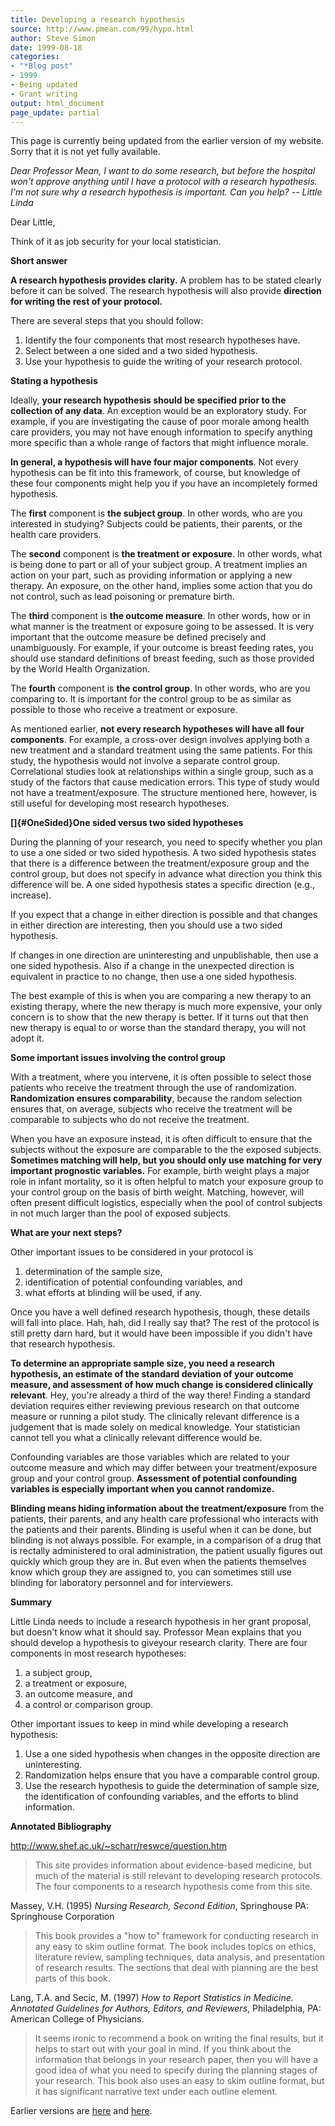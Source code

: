 ```yaml
---
title: Developing a research hypothesis
source: http://www.pmean.com/99/hypo.html
author: Steve Simon
date: 1999-08-18
categories:
- "*Blog post"
- 1999
- Being updated
- Grant writing
output: html_document
page_update: partial
---
```


This page is currently being updated from the earlier version of my website. Sorry that it is not yet fully available.

*Dear Professor Mean, I want to do some research, but before the
hospital won't approve anything until I have a protocol with a research
hypothesis. I'm not sure why a research hypothesis is important. Can
you help? \-- Little Linda*

Dear Little,

Think of it as job security for your local statistician.

**Short answer**

**A research hypothesis provides clarity.** A problem has to be stated
clearly before it can be solved. The research hypothesis will also
provide **direction for writing the rest of your protocol.**

There are several steps that you should follow:

1.  Identify the four components that most research hypotheses have.
2.  Select between a one sided and a two sided hypothesis.
3.  Use your hypothesis to guide the writing of your research protocol.

**Stating a hypothesis**

Ideally, **your research hypothesis should be specified prior to the
collection of any data**. An exception would be an exploratory study.
For example, if you are investigating the cause of poor morale among
health care providers, you may not have enough information to specify
anything more specific than a whole range of factors that might
influence morale.

**In general, a hypothesis will have four major components**. Not every
hypothesis can be fit into this framework, of course, but knowledge of
these four components might help you if you have an incompletely formed
hypothesis.

The **first** component is **the subject group**. In other words, who
are you interested in studying? Subjects could be patients, their
parents, or the health care providers.

The **second** component is **the treatment or exposure**. In other
words, what is being done to part or all of your subject group. A
treatment implies an action on your part, such as providing information
or applying a new therapy. An exposure, on the other hand, implies some
action that you do not control, such as lead poisoning or premature
birth.

The **third** component is **the outcome measure**. In other words, how
or in what manner is the treatment or exposure going to be assessed. It
is very important that the outcome measure be defined precisely and
unambiguously. For example, if your outcome is breast feeding rates, you
should use standard definitions of breast feeding, such as those
provided by the World Health Organization.

The **fourth** component is **the control group**. In other words, who
are you comparing to. It is important for the control group to be as
similar as possible to those who receive a treatment or exposure.

As mentioned earlier, **not every research hypotheses will have all four
components**. For example, a cross-over design involves applying both a
new treatment and a standard treatment using the same patients. For this
study, the hypothesis would not involve a separate control group.
Correlational studies look at relationships within a single group, such
as a study of the factors that cause medication errors. This type of
study would not have a treatment/exposure. The structure mentioned here,
however, is still useful for developing most research hypotheses.

**[]{#OneSided}One sided versus two sided hypotheses**

During the planning of your research, you need to specify whether you
plan to use a one sided or two sided hypothesis. A two sided hypothesis
states that there is a difference between the treatment/exposure group
and the control group, but does not specify in advance what direction
you think this difference will be. A one sided hypothesis states a
specific direction (e.g., increase).

If you expect that a change in either direction is possible and that
changes in either direction are interesting, then you should use a two
sided hypothesis.

If changes in one direction are uninteresting and unpublishable, then
use a one sided hypothesis. Also if a change in the unexpected direction
is equivalent in practice to no change, then use a one sided hypothesis.

The best example of this is when you are comparing a new therapy to an
existing therapy, where the new therapy is much more expensive, your
only concern is to show that the new therapy is better. If it turns out
that then new therapy is equal to or worse than the standard therapy,
you will not adopt it.

**Some important issues involving the control group**

With a treatment, where you intervene, it is often possible to select
those patients who receive the treatment through the use of
randomization. **Randomization ensures comparability**, because the
random selection ensures that, on average, subjects who receive the
treatment will be comparable to subjects who do not receive the
treatment.

When you have an exposure instead, it is often difficult to ensure that
the subjects without the exposure are comparable to the the exposed
subjects. **Sometimes matching will help, but you should only use
matching for very important prognostic variables.** For example, birth
weight plays a major role in infant mortality, so it is often helpful to
match your exposure group to your control group on the basis of birth
weight. Matching, however, will often present difficult logistics,
especially when the pool of control subjects in not much larger than the
pool of exposed subjects.

**What are your next steps?**

Other important issues to be considered in your protocol is

1.  determination of the sample size,
2.  identification of potential confounding variables, and
3.  what efforts at blinding will be used, if any.

Once you have a well defined research hypothesis, though, these details
will fall into place. Hah, hah, did I really say that? The rest of the
protocol is still pretty darn hard, but it would have been impossible if
you didn't have that research hypothesis.

**To determine an appropriate sample size, you need a research
hypothesis, an estimate of the standard deviation of your outcome
measure, and assessment of how much change is considered clinically
relevant**. Hey, you're already a third of the way there! Finding a
standard deviation requires either reviewing previous research on that
outcome measure or running a pilot study. The clinically relevant
difference is a judgement that is made solely on medical knowledge. Your
statistician cannot tell you what a clinically relevant difference would
be.

Confounding variables are those variables which are related to your
outcome measure and which may differ between your treatment/exposure
group and your control group. **Assessment of potential confounding
variables is especially important when you cannot randomize.**

**Blinding means hiding information about the treatment/exposure** from
the patients, their parents, and any health care professional who
interacts with the patients and their parents. Blinding is useful when
it can be done, but blinding is not always possible. For example, in a
comparison of a drug that is rectally administered to oral
administration, the patient usually figures out quickly which group they
are in. But even when the patients themselves know which group they are
assigned to, you can sometimes still use blinding for laboratory
personnel and for interviewers.

**Summary**

Little Linda needs to include a research hypothesis in her grant
proposal, but doesn't know what it should say. Professor Mean explains
that you should develop a hypothesis to giveyour research clarity. There
are four components in most research hypotheses:

1.  a subject group,
2.  a treatment or exposure,
3.  an outcome measure, and
4.  a control or comparison group.

Other important issues to keep in mind while developing a research
hypothesis:

1.  Use a one sided hypothesis when changes in the opposite direction
    are uninteresting.
2.  Randomization helps ensure that you have a comparable control group.
3.  Use the research hypothesis to guide the determination of sample
    size, the identification of confounding variables, and the efforts
    to blind information.

**Annotated Bibliography**

<http://www.shef.ac.uk/~scharr/reswce/question.htm>

> This site provides information about evidence-based medicine, but much
> of the material is still relevant to developing research protocols.
> The four components to a research hypothesis come from this site.

Massey, V.H. (1995) *Nursing Research, Second Edition*, Springhouse PA:
Springhouse Corporation

> This book provides a "how to" framework for conducting research in
> any easy to skim outline format. The book includes topics on ethics,
> literature review, sampling techniques, data analysis, and
> presentation of research results. The sections that deal with planning
> are the best parts of this book.

Lang, T.A. and Secic, M. (1997) *How to Report Statistics in Medicine.
Annotated Guidelines for Authors, Editors, and Reviewers*, Philadelphia,
PA: American College of Physicians.

> It seems ironic to recommend a book on writing the final results, but
> it helps to start out with your goal in mind. If you think about the
> information that belongs in your research paper, then you will have a
> good idea of what you need to specify during the planning stages of
> your research. This book also uses an easy to skim outline format, but
> it has significant narrative text under each outline element.

Earlier versions are [here][sim1] and [here][sim2].
 
[sim1]: http://www.pmean.com/99/hypo.html
[sim2]: http://new.pmean.com/steps-in-developing-research-hypothesis/
 
